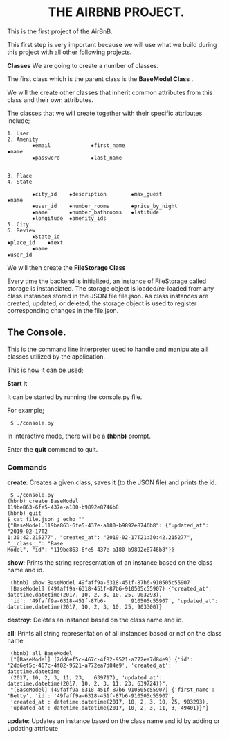 <h1 align="center">THE AIRBNB PROJECT.</h1>
This is the first project of the AirBnB.

This first step is very important because we will use what we build during this project with all other following projects.

**Classes**
We are going to create a number of classes.

The first class which is the parent class is the **BaseModel Class** .

We will the create other classes that inherit common attributes from this class and their own attributes.

The classes that we will create together with their specific attributes include; 

    1. User                                                               2. Amenity       
            ✹email             ✹first_name                                      ✹name           
            ✹password          ✹last_name
                       

    3. Place                                                              4. State
    
            ✹city_id    ✹description        ✹max_guest                         ✹name                 
            ✹user_id    ✹number_rooms       ✹price_by_night               
            ✹name       ✹number_bathrooms   ✹latitude
            ✹longitude  ✹amenity_ids    
    5. City                                                               6. Review
            ✹State_id                                                           ✹place_id    ✹text
            ✹name                                                               ✹user_id
            
 
 We will then create the **FileStorage Class** 
 
Every time the backend is initialized, an instance of FileStorage called storage is instanciated. The storage object is loaded/re-loaded from any class instances stored in the JSON file file.json. As class instances are created, updated, or deleted, the storage object is used to register corresponding changes in the file.json.
  
 <h2>The Console.</h2> 
 
 This is the command line interpreter used to handle and manipulate all classes utilized by the application.
 
 This is how it can be used;
 
 **Start it**
 
 It can be started by running the console.py file.
 
 For example; 
  
     $ ./console.py
     
 In interactive mode, there will be a **(hbnb)** prompt.
 
 Enter the **quit** command to quit.
 
 <h3>Commands</h3>
 
 **create**: Creates a given class, saves it (to the JSON file) and prints the id.
 
     $ ./console.py
    (hbnb) create BaseModel
    119be863-6fe5-437e-a180-b9892e8746b8
    (hbnb) quit
    $ cat file.json ; echo ""
    {"BaseModel.119be863-6fe5-437e-a180-b9892e8746b8": {"updated_at": "2019-02-17T2
    1:30:42.215277", "created_at": "2019-02-17T21:30:42.215277", "__class__": "Base
    Model", "id": "119be863-6fe5-437e-a180-b9892e8746b8"}}
    
 **show**: Prints the string representation of an instance based on the class name and id.
 
     (hbnb) show BaseModel 49faff9a-6318-451f-87b6-910505c55907
     [BaseModel] (49faff9a-6318-451f-87b6-910505c55907) {'created_at': datetime.datetime(2017, 10, 2, 3, 10, 25, 903293),
     'id': '49faff9a-6318-451f-87b6-        910505c55907', 'updated_at': datetime.datetime(2017, 10, 2, 3, 10, 25, 903300)}
     
**destroy**: Deletes an instance based on the class name and id.

**all**: Prints all string representation of all instances based or not on the class name.

     (hbnb) all BaseModel
     ["[BaseModel] (2dd6ef5c-467c-4f82-9521-a772ea7d84e9) {'id': '2dd6ef5c-467c-4f82-9521-a772ea7d84e9', 'created_at': datetime.datetime
     (2017, 10, 2, 3, 11, 23,   639717), 'updated_at': datetime.datetime(2017, 10, 2, 3, 11, 23, 639724)}",
     "[BaseModel] (49faff9a-6318-451f-87b6-910505c55907) {'first_name': 'Betty', 'id': '49faff9a-6318-451f-87b6-910505c55907',
     'created_at': datetime.datetime(2017, 10, 2, 3, 10, 25, 903293),
     'updated_at': datetime.datetime(2017, 10, 2, 3, 11, 3, 49401)}"]
     
**update**: Updates an instance based on the class name and id by adding or updating attribute
  
 
  
  
   
  
         
         
     
         
         
 
